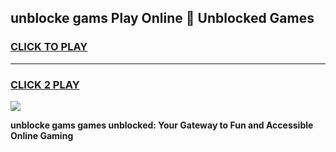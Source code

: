 
## unblocke gams Play Online 👋 Unblocked Games
<h3>
<a href="https://premium.freeplayer.one?title=unblocke_gams&ref=19F">CLICK TO PLAY</a></h3>
<hr>

<h3>
<a href="https://premium.freeplayer.one?title=unblocke_gams&ref=19F">CLICK 2 PLAY</a>
  
</h3>

<a href="https://premium.freeplayer.one?title=unblocke_gams&ref=19F"><img src="https://clearcache.store/games.png"></a>


**unblocke gams games unblocked: Your Gateway to Fun and Accessible Online Gaming**
